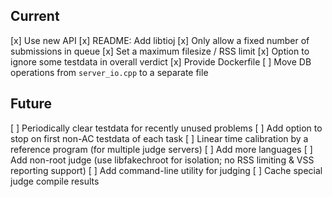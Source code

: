 ## Current

[x] Use new API
[x] README: Add libtioj
[x] Only allow a fixed number of submissions in queue
[x] Set a maximum filesize / RSS limit
[x] Option to ignore some testdata in overall verdict
[x] Provide Dockerfile
[ ] Move DB operations from `server_io.cpp` to a separate file

## Future

[ ] Periodically clear testdata for recently unused problems
[ ] Add option to stop on first non-AC testdata of each task
[ ] Linear time calibration by a reference program (for multiple judge servers)
[ ] Add more languages
[ ] Add non-root judge (use libfakechroot for isolation; no RSS limiting & VSS reporting support)
[ ] Add command-line utility for judging
[ ] Cache special judge compile results
